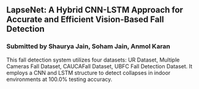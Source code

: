 ## LapseNet: A Hybrid CNN-LSTM Approach for Accurate and Efficient Vision-Based Fall Detection

### Submitted by Shaurya Jain, Soham Jain, Anmol Karan

This fall detection system utilizes four datasets: UR Dataset, Multiple Cameras Fall Dataset, CAUCAFall Dataset, UBFC Fall Detection Dataset. It employs a CNN and LSTM structure to detect collapses in indoor environments at 100.0% testing accuracy.

